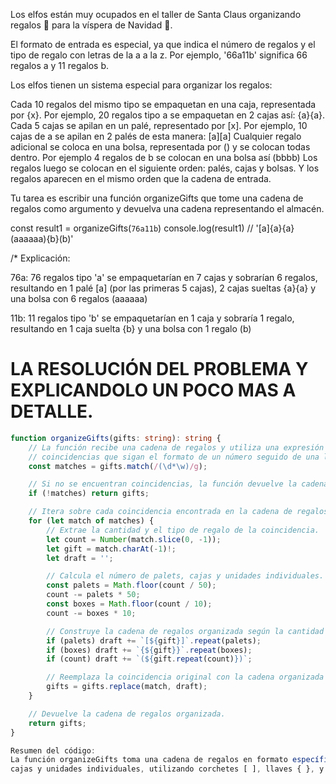 Los elfos están muy ocupados en el taller de Santa Claus organizando regalos 🎁 para la víspera de Navidad 🎄.

El formato de entrada es especial, ya que indica el número de regalos y el tipo de regalo con letras de la a a la z. Por ejemplo, '66a11b' significa 66 regalos a y 11 regalos b.

Los elfos tienen un sistema especial para organizar los regalos:

Cada 10 regalos del mismo tipo se empaquetan en una caja, representada por {x}. Por ejemplo, 20 regalos tipo a se empaquetan en 2 cajas así: {a}{a}.
Cada 5 cajas se apilan en un palé, representado por [x]. Por ejemplo, 10 cajas de a se apilan en 2 palés de esta manera: [a][a]
Cualquier regalo adicional se coloca en una bolsa, representada por () y se colocan todas dentro. Por ejemplo 4 regalos de b se colocan en una bolsa así (bbbb)
Los regalos luego se colocan en el siguiente orden: palés, cajas y bolsas. Y los regalos aparecen en el mismo orden que la cadena de entrada.

Tu tarea es escribir una función organizeGifts que tome una cadena de regalos como argumento y devuelva una cadena representando el almacén.

const result1 = organizeGifts(`76a11b`)
console.log(result1)
// '[a]{a}{a}(aaaaaa){b}(b)'

/* Explicación:

  76a: 76 regalos tipo 'a' se empaquetarían en 7 cajas y sobrarían 6 regalos, resultando en 1 palé [a] (por las primeras 5 cajas), 2 cajas sueltas {a}{a} y una bolsa con 6 regalos (aaaaaa)

  11b: 11 regalos tipo 'b' se empaquetarían en 1 caja y sobraría 1 regalo, resultando en 1 caja suelta {b} y una bolsa con 1 regalo (b)

# LA RESOLUCIÓN DEL PROBLEMA Y EXPLICANDOLO UN POCO MAS A DETALLE.

```typescript
function organizeGifts(gifts: string): string {
    // La función recibe una cadena de regalos y utiliza una expresión regular para encontrar
    // coincidencias que sigan el formato de un número seguido de una letra (ej. "5A", "20B").
    const matches = gifts.match(/(\d*\w)/g);

    // Si no se encuentran coincidencias, la función devuelve la cadena de regalos original.
    if (!matches) return gifts;

    // Itera sobre cada coincidencia encontrada en la cadena de regalos.
    for (let match of matches) {
        // Extrae la cantidad y el tipo de regalo de la coincidencia.
        let count = Number(match.slice(0, -1));
        let gift = match.charAt(-1)!;
        let draft = '';

        // Calcula el número de palets, cajas y unidades individuales.
        const palets = Math.floor(count / 50);
        count -= palets * 50;
        const boxes = Math.floor(count / 10);
        count -= boxes * 10;

        // Construye la cadena de regalos organizada según la cantidad de palets, cajas y unidades.
        if (palets) draft += `[${gift}]`.repeat(palets);
        if (boxes) draft += `{${gift}}`.repeat(boxes);
        if (count) draft += `(${gift.repeat(count)})`;

        // Reemplaza la coincidencia original con la cadena organizada en la cadena de regalos.
        gifts = gifts.replace(match, draft);
    }

    // Devuelve la cadena de regalos organizada.
    return gifts;
}

Resumen del código:
La función organizeGifts toma una cadena de regalos en formato específico (número seguido de una letra) y organiza los regalos agrupándolos en palets,
cajas y unidades individuales, utilizando corchetes [ ], llaves { }, y paréntesis ( ) respectivamente. La función devuelve la cadena de regalos organizada.

